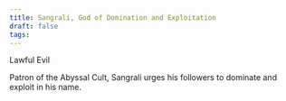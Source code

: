 ```yaml
---
title: Sangrali, God of Domination and Exploitation
draft: false
tags:
---
```

Lawful Evil

Patron of the Abyssal Cult, Sangrali urges his followers to dominate and exploit in his name. 